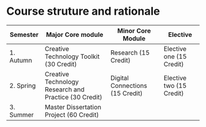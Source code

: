 # Course struture and rationale


Semester | Major Core module | Minor Core Module | Elective 
------------ | ------------- |------------ | -------------
1. Autumn | Creative Technology Toolkit (30 Credit) |Research (15 Credit) | Elective one (15 Credit)
2. Spring | Creative Technology Research and Practice (30 Credit) |Digital Connections (15 Credit) | Elective two (15 Credit)
3. Summer | Master Dissertation Project (60 Credit) ||

